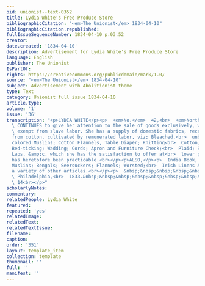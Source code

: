```yaml
---
pid: unionist--text-0352
title: Lydia White's Free Produce Store
bibliographicCitation: "<em>The Unionist</em> 1834-04-10"
bibliographicCitation.republished: 
fullIssueSequenceNumber: 1834-04-10 p.03.52
creator: 
date.created: '1834-04-10'
description: Advertisement for Lydia White's Free Produce Store
language: English
publisher: The Unionist
IsPartOf: 
rights: https://creativecommons.org/publicdomain/mark/1.0/
source: "<em>The Unionist</em> 1834-04-10"
subject: Advertisement with Abolitionist theme
type: Text
category: Unionist full issue 1834-04-10
article.type: 
volume: '1'
issue: '36'
transcription: "<p>LYDIA WHITE</p><p>  <em>No.</em>  42,<br>  <em>North Fourth Street,</em></p><p>
  \ CONTINUES to give her attention to the sale of goods exclusively, which are<br>
  \ exempt from slave labor. She has a supply of domestic fabrics, recently<br>  manufactured
  from cotton, cultivated by remunerated labor, viz; Bleached,<br>  unbleached and
  colored Muslins; Cotton Flannels, Table Diaper; Knitting<br>  Cotton, Cords; Plaid;
  Bed-ticking; Wadding; Cords; Apron and Furniture Check;<br>  Plaid; Bed-Ticking;
  Laps, &amp;c. which she has the satisfaction to offer at<br>  lower prices than
  has heretofore been practicable.<br></p><p>ALSO,</p><p>  India Book, Mull and Nansook
  Muslins; Bengals; Seersuckers; Flannels; Worsted;<br>  Irish Linens &amp;c. with
  a variety of other articles.<br></p><p>  &nbsp;&nbsp;&nbsp;&nbsp;&nbsp;&nbsp;&nbsp;&nbsp;&nbsp;&nbsp;&nbsp;<br>
  \ Philadelphia,<br>  1833.&nbsp;&nbsp;&nbsp;&nbsp;&nbsp;&nbsp;&nbsp;&nbsp;&nbsp;&nbsp;&nbsp;&nbsp;&nbsp;&nbsp;&nbsp;&nbsp;&nbsp;&nbsp;&nbsp;&nbsp;&nbsp;&nbsp;&nbsp;&nbsp;&nbsp;&nbsp;&nbsp;&nbsp;&nbsp;&nbsp;&nbsp;&nbsp;&nbsp;&nbsp;&nbsp;&nbsp;&nbsp;&nbsp;&nbsp;&nbsp;&nbsp;&nbsp;&nbsp;&nbsp;&nbsp;&nbsp;&nbsp;&nbsp;&nbsp;&nbsp;&nbsp;&nbsp;<br>
  \ 14<br></p>"
scholarlyNotes: 
commentary: 
relatedPeople: Lydia White
featured: 
repeated: 'yes'
relatedImage: 
relatedText: 
relatedTextIssue: 
filename: 
caption: 
order: '351'
layout: template_item
collection: template
thumbnail: ''
full: ''
manifest: ''
---
```

